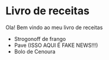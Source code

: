 # Livro de receitas

Ola! Bem vindo ao meu livro de receitas
 - Strogonoff de frango
 - Pave (ISSO AQUI É FAKE NEWS!!!)
 - Bolo de Cenoura

